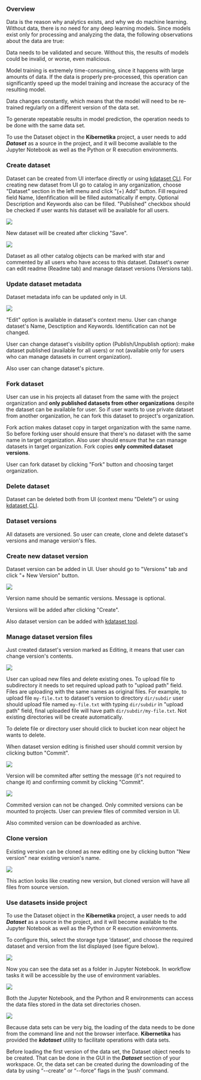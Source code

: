 ### Overview

Data is the reason why analytics exists, and why we do machine learning. Without data, there is no need for any deep learning models. Since models exist only for processing and analyzing the data, the following observations about the data are true:

Data needs to be validated and secure. Without this, the results of models could be invalid, or worse, even malicious.

Model training is extremely time-consuming, since it happens with large amounts of data. If the data is properly pre-processed, this operation can significantly speed up the model training and increase the accuracy of the resulting model.

Data changes constantly, which means that the model will need to be re-trained regularly on a different version of the data set.

To generate repeatable results in model prediction, the operation needs to be done with the same data set.

To use the Dataset object in the **Kibernetika** project, a user needs to add ***Dataset*** as a source in the project, and it will become available to the Jupyter Notebook as well as the Python or R execution environments.

### Create dataset

Dataset can be created from UI interface directly or using [kdataset CLI](../tools/kdataset.md). For creating new dataset from UI  go to catalog in any organization, choose "Dataset" section in the left menu and click "(+) Add" button. Fill required field Name, Idenfification will be filled automatically if empty. Optional Description and Keywords also can be filled. "Published" checkbox should be checked if user wants his dataset will be available for all users.

![](../img/datasets-work-with/img1.png)

New dataset will be created after clicking "Save".

![](../img/datasets-work-with/img2.png)

Dataset as all other catalog objects can be marked with star and commented by all users who have access to this dataset.
Dataset's owner can edit readme (Readme tab) and manage dataset versions (Versions tab).


### Update dataset metadata

Dataset metadata info can be updated only in UI.

![](../img/datasets-work-with/img3.png)

"Edit" option is available in dataset's context menu. User can change dataset's Name, Desctiption and Keywords. Identification can not be changed.

User can change dataset's visibility option (Publish/Unpublish option): make dataset published (available for all users) or not (available only for users who can manage datasets in current organization).

Also user can change dataset's picture.

### Fork dataset

User can use in his projects all dataset from the same with the project organization and **only published datasets from other organizations** despite the dataset can be available for user.
So if user wants to use private dataset from another organization, he can fork this dataset to project's organization.

Fork action makes dataset copy in target organization with the same name. So before forking user should ensure that there's no dataset with the same name in target organization.
Also user should ensure that he can manage datasets in target organization.
Fork copies **only commited dataset versions**.

User can fork dataset by clicking "Fork" button and choosing target organization.

### Delete dataset

Dataset can be deleted both from UI (context menu "Delete") or using [kdataset CLI](../tools/kdataset.md).

### Dataset versions

All datasets are versioned. So user can create, clone and delete dataset's versions and manage version's files.

### Create new dataset version

Dataset version can be added in UI. User should go to "Versions" tab and click "+ New Version" button.

![](../img/datasets-versions/img1.png)

Version name should be semantic versions. Message is optional.

Versions will be added after clicking "Create".

Also dataset version can be added with [kdataset tool](../tools/kdataset.md).

### Manage dataset version files

Just created dataset's version marked as Editing, it means that user can change version's contents.

![](../img/datasets-versions/img2.png)

User can upload new files and delete existing ones. To upload file to subdirectory it needs to set required upload path to "upload path" field. Files are uploading with the same names as original files. For example, to upload file `my-file.txt` to dataset's version to directory `dir/subdir` user should upload file named `my-file.txt` with typing `dir/subdir` in "upload path" field, final uploaded file will have path `dir/subdir/my-file.txt`. Not existing directories will be create automatically.

To delete file or directory user should click to bucket icon near object he wants to delete.

When dataset version editing is finished user should commit version by clicking button "Commit".

![](../img/datasets-versions/img3.png)

Version will be commited after setting the message (it's not required to change it) and confirming commit by clicking "Commit".

![](../img/datasets-versions/img4.png)

Commited version can not be changed. Only commited versions can be mounted to projects. User can preview files of commited version in UI.

Also commited version can be downloaded as archive.

### Clone version

Existing version can be cloned as new editing one by clicking button "New version" near existing version's name.

![](../img/datasets-versions/img5.png)

This action looks like creating new version, but cloned version will have all files from source version.

### Use datasets inside project

To use the Dataset object in the **Kibernetika** project, a user needs to add ***Dataset*** as a source in the project, and it will become available to the Jupyter Notebook as well as the Python or R execution environments.

To configure this, select the storage type ‘dataset’, and choose the required dataset and version from the list displayed (see figure below).

![](../img/datasets/img1.png)

Now you can see the data set as a folder in Jupyter Notebook. In workflow tasks it will be accessible by the use of environment variables.

![](../img/datasets/img2.png)

Both the Jupyter Notebook, and the Python and R environments can access the data files stored in the data set directories chosen.

![](../img/datasets/img3.png)

Because data sets can be very big, the loading of the data needs to be done from the command line and not the browser interface. **Kibernetika** has provided the ***kdataset*** utility to facilitate operations with data sets.

Before loading the first version of the data set, the Dataset object needs to be created. That can be done in the GUI in the ***Dataset*** section of your workspace. Or, the data set can be created during the downloading of the data by using “--create” or “--force” flags in the ‘push’ command.